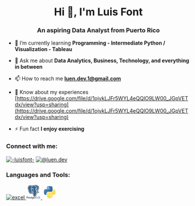 <h1 align="center">Hi 👋, I'm Luis Font</h1>
<h3 align="center">An aspiring Data Analyst from Puerto Rico</h3>

- 🌱 I’m currently learning **Programming - Intermediate Python / Visualization - Tableau**

- 💬 Ask me about **Data Analytics, Business, Technology, and everything in between**

- 📫 How to reach me **luen.dev.1@gmail.com**

- 📄 Know about my experiences [https://drive.google.com/file/d/1ojykLJFr5WYL4eQQlO9LW00_JGpVETdx/view?usp=sharing](https://drive.google.com/file/d/1ojykLJFr5WYL4eQQlO9LW00_JGpVETdx/view?usp=sharing)

- ⚡ Fun fact **I enjoy exercising**

<h3 align="left">Connect with me:</h3>
<p align="left">
<a href="https://linkedin.com/in/-luisfont-" target="blank"><img align="center" src="https://raw.githubusercontent.com/rahuldkjain/github-profile-readme-generator/master/src/images/icons/Social/linked-in-alt.svg" alt="-luisfont-" height="30" width="40" /></a>
<a href="https://medium.com/@luen.dev" target="blank"><img align="center" src="https://raw.githubusercontent.com/rahuldkjain/github-profile-readme-generator/master/src/images/icons/Social/medium.svg" alt="@luen.dev" height="30" width="40" /></a>
</p>

<h3 align="left">Languages and Tools:</h3>
<p align="left"> <a href="https://www.microsoft.com/en-us/microsoft-365/excel" target="_blank" rel="noreferrer"> <img src="------------------" alt="excel" width="40" height="40"/> </a> <a href="https://www.postgresql.org" target="_blank" rel="noreferrer"> <img src="https://raw.githubusercontent.com/devicons/devicon/master/icons/postgresql/postgresql-original-wordmark.svg" alt="postgresql" width="40" height="40"/> </a> <a href="https://www.python.org" target="_blank" rel="noreferrer"> <img src="https://raw.githubusercontent.com/devicons/devicon/master/icons/python/python-original.svg" alt="python" width="40" height="40"/> </a> </p>
